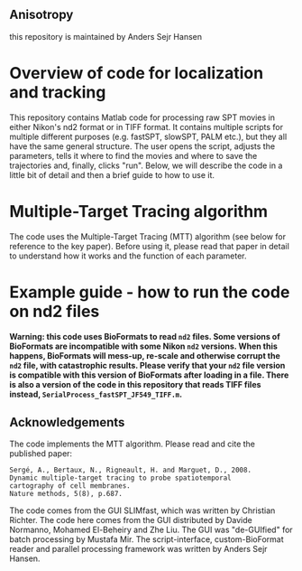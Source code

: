 Anisotropy
--------------------------
this repository is maintained by Anders Sejr Hansen

# Overview of code for localization and tracking
This repository contains Matlab code for processing raw SPT movies in
either Nikon's nd2 format or in TIFF format. It contains multiple
scripts for multiple different purposes (e.g. fastSPT, slowSPT, PALM
etc.), but they all have the same general structure. The user opens
the script, adjusts the parameters, tells it where to find the movies
and where to save the trajectories and, finally, clicks "run". Below,
we will describe the code in a little bit of detail and then a brief
guide to how to use it.

# Multiple-Target Tracing algorithm
The code uses the Multiple-Target Tracing (MTT) algorithm (see below
for reference to the key paper). Before using it, please read that
paper in detail to understand how it works and the function of each
parameter.

# Example guide - how to run the code on nd2 files
**Warning: this code uses BioFormats to read `nd2` files. Some versions
of BioFormats are incompatible with some Nikon `nd2` versions. When
this happens, BioFormats will mess-up, re-scale and otherwise corrupt
the `nd2` file, with catastrophic results. Please verify that your
`nd2` file version is compatible with this version of BioFormats after
loading in a file. There is also a version of the code in this
repository that reads TIFF files instead, `SerialProcess_fastSPT_JF549_TIFF.m`.**

## Acknowledgements
The code implements the MTT algorithm. Please read and cite the
published paper:

	Sergé, A., Bertaux, N., Rigneault, H. and Marguet, D., 2008.
	Dynamic multiple-target tracing to probe spatiotemporal
	cartography of cell membranes.
	Nature methods, 5(8), p.687.

The code comes from the GUI SLIMfast, which was written by Christian
Richter. The code here comes from the GUI distributed by Davide
Normanno, Mohamed El-Beheiry and Zhe Liu. The GUI was "de-GUIfied" for
batch processing by Mustafa Mir. The script-interface,
custom-BioFormat reader and parallel processing framework was written
by Anders Sejr Hansen.
